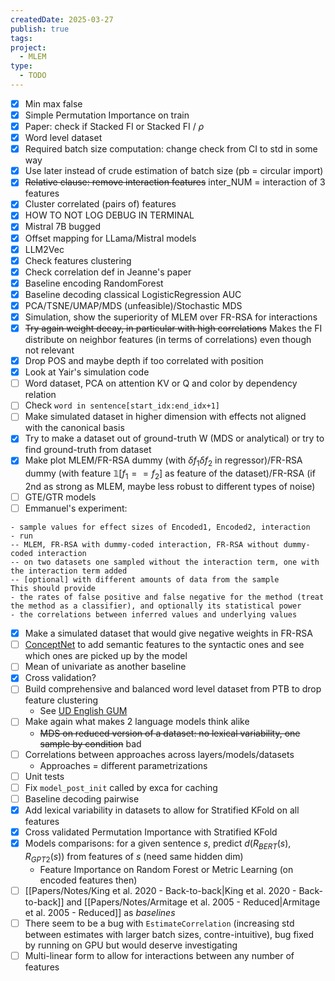 ```yaml
---
createdDate: 2025-03-27
publish: true
tags: 
project:
  - MLEM
type:
  - TODO
---
```

- [x] Min max false 
- [x] Simple Permutation Importance on train
- [x] Paper: check if Stacked FI or Stacked FI / $\rho$
- [x] Word level dataset
- [x] Required batch size computation: change check from CI to std in some way
- [x] Use later instead of crude estimation of batch size (pb = circular import)
- [x] ~~Relative clause: remove interaction features~~ inter_NUM = interaction of 3 features
- [x] Cluster correlated (pairs of) features
- [x] HOW TO NOT LOG DEBUG IN TERMINAL
- [x] Mistral 7B bugged
- [x] Offset mapping for LLama/Mistral models
- [x] LLM2Vec
- [x] Check features clustering
- [x] Check correlation def in Jeanne's paper
- [x] Baseline encoding RandomForest
- [x] Baseline decoding classical LogisticRegression AUC
- [x] PCA/TSNE/UMAP/MDS (unfeasible)/Stochastic MDS
- [x] Simulation, show the superiority of MLEM over FR-RSA for interactions 
- [x] ~~Try again weight decay, in particular with high correlations~~ Makes the FI distribute on neighbor features (in terms of correlations) even though not relevant
- [x] Drop POS and maybe depth if too correlated with position
- [x] Look at Yair's simulation code
- [ ] Word dataset, PCA on attention KV or Q and color by dependency relation
- [ ] Check `word in sentence[start_idx:end_idx+1]`
- [ ] Make simulated dataset in higher dimension with effects not aligned with the canonical basis
- [x] Try to make a dataset out of ground-truth W (MDS or analytical) or try to find ground-truth from dataset
- [x] Make plot MLEM/FR-RSA dummy (with $\delta f_1 \delta f_2$ in regressor)/FR-RSA dummy (with feature $\mathbb{1}[f_1==f_2]$ as feature of the dataset)/FR-RSA (if 2nd as strong as MLEM, maybe less robust to different types of noise)
- [ ] GTE/GTR models
- [ ] Emmanuel's experiment:
```
- sample values for effect sizes of Encoded1, Encoded2, interaction
- run 
-- MLEM, FR-RSA with dummy-coded interaction, FR-RSA without dummy-coded interaction
-- on two datasets one sampled without the interaction term, one with the interaction term added
-- [optional] with different amounts of data from the sample
This should provide
- the rates of false positive and false negative for the method (treat the method as a classifier), and optionally its statistical power
- the correlations between inferred values and underlying values
```
- [x] Make a simulated dataset that would give negative weights in FR-RSA
- [ ] [ConceptNet](https://conceptnet.io/) to add semantic features to the syntactic ones and see which ones are picked up by the model
- [ ] Mean of univariate as another baseline
- [x] Cross validation?
- [ ] Build comprehensive and balanced word level dataset from PTB to drop feature clustering
	- See [UD English GUM](https://universaldependencies.org/treebanks/en_gum/index.html)
- [ ] Make again what makes 2 language models think alike
	- ~~MDS on reduced version of a dataset: no lexical variability, one sample by condition~~ bad
- [ ] Correlations between approaches across layers/models/datasets
	- Approaches = different parametrizations
- [ ] Unit tests
- [ ] Fix `model_post_init` called by exca for caching
- [ ] Baseline decoding pairwise
- [x] Add lexical variability in datasets to allow for Stratified KFold on all features
- [x] Cross validated Permutation Importance with Stratified KFold
- [x] Models comparisons: for a given sentence $s$, predict $d(R_{BERT}(s),R_{GPT2}(s))$ from features of $s$ (need same hidden dim)
	- Feature Importance on Random Forest or Metric Learning (on encoded features then) 
- [ ] [[Papers/Notes/King et al. 2020 - Back-to-back|King et al. 2020 - Back-to-back]] and [[Papers/Notes/Armitage et al. 2005 - Reduced|Armitage et al. 2005 - Reduced]] as *baselines*
- [ ] There seem to be a bug with `EstimateCorrelation` (increasing std between estimates with larger batch sizes, contre-intuitive), bug fixed by running on GPU but would deserve investigating
- [ ] Multi-linear form to allow for interactions between any number of features